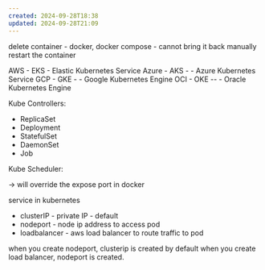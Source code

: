 ```yaml
---
created: 2024-09-28T18:38
updated: 2024-09-28T21:09
---
```


delete container - docker, docker compose - cannot bring it back 
manually restart the container

AWS - EKS - Elastic Kubernetes Service
Azure - AKS - - Azure Kubernetes Service
GCP - GKE - - Google Kubernetes Engine
OCI - OKE -- - Oracle Kubernetes Engine


Kube Controllers:
- ReplicaSet
- Deployment
- StatefulSet
- DaemonSet
- Job

Kube Scheduler:

-> will override the expose port in docker

service in kubernetes
- clusterIP - private IP - default
- nodeport - node ip address to access pod
- loadbalancer - aws load balancer to route traffic to pod


when you create nodeport, clusterip is created by default
when you create load balancer, nodeport is created. 
